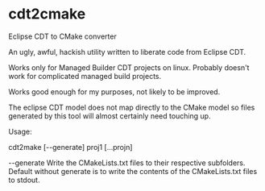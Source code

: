 cdt2cmake
=========

Eclipse CDT to CMake converter

An ugly, awful, hackish utility written to liberate code from Eclipse CDT.

Works only for Managed Builder CDT projects on linux. Probably doesn't work for complicated managed build projects.

Works good enough for my purposes, not likely to be improved.

The eclipse CDT model does not map directly to the CMake model so files generated by this tool will almost certainly need touching up.


Usage:

cdt2make [--generate] proj1 [...projn]

--generate   Write the CMakeLists.txt files to their respective subfolders. Default without generate is to write the contents of the CMakeLists.txt files to stdout.

